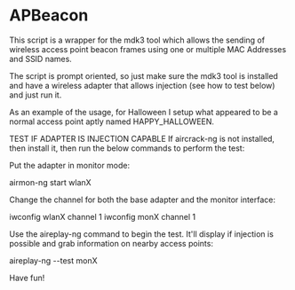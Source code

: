 APBeacon
========
This script is a wrapper for the mdk3 tool which allows the sending of wireless access point beacon frames using one or multiple MAC Addresses and SSID names.

The script is prompt oriented, so just make sure the mdk3 tool is installed and have a wireless adapter that allows injection (see how to test below) and just run it.

As an example of the usage, for Halloween I setup what appeared to be a normal access point aptly named HAPPY_HALLOWEEN.

TEST IF ADAPTER IS INJECTION CAPABLE
If aircrack-ng is not installed, then install it, then run the below commands to perform the test:

Put the adapter in monitor mode:

airmon-ng start wlanX

Change the channel for both the base adapter and the monitor interface:

iwconfig wlanX channel 1
iwconfig monX channel 1

Use the aireplay-ng command to begin the test. It'll display if injection is possible and grab information on nearby access points:

aireplay-ng --test monX

Have fun!
